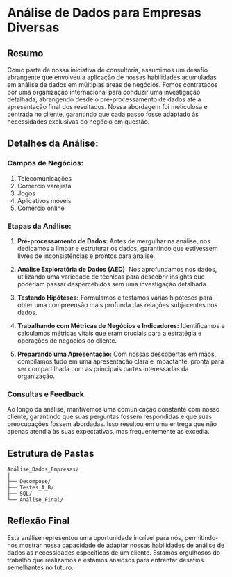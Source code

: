 # Análise de Dados para Empresas Diversas

## Resumo

Como parte de nossa iniciativa de consultoria, assumimos um desafio abrangente que envolveu a aplicação de nossas habilidades acumuladas em análise de dados em múltiplas áreas de negócios. Fomos contratados por uma organização internacional para conduzir uma investigação detalhada, abrangendo desde o pré-processamento de dados até a apresentação final dos resultados. Nossa abordagem foi meticulosa e centrada no cliente, garantindo que cada passo fosse adaptado às necessidades exclusivas do negócio em questão.

## Detalhes da Análise:

### Campos de Negócios:

1. Telecomunicações
2. Comércio varejista
3. Jogos
4. Aplicativos móveis
5. Comércio online

### Etapas da Análise:

1. **Pré-processamento de Dados:** Antes de mergulhar na análise, nos dedicamos a limpar e estruturar os dados, garantindo que estivessem livres de inconsistências e prontos para análise.

2. **Análise Exploratória de Dados (AED):** Nos aprofundamos nos dados, utilizando uma variedade de técnicas para descobrir insights que poderiam passar despercebidos sem uma investigação detalhada.

3. **Testando Hipóteses:** Formulamos e testamos várias hipóteses para obter uma compreensão mais profunda das relações subjacentes nos dados.

4. **Trabalhando com Métricas de Negócios e Indicadores:** Identificamos e calculamos métricas vitais que eram cruciais para a estratégia e operações de negócios do cliente.

5. **Preparando uma Apresentação:** Com nossas descobertas em mãos, compilamos tudo em uma apresentação clara e impactante, pronta para ser compartilhada com as principais partes interessadas da organização.

### Consultas e Feedback

Ao longo da análise, mantivemos uma comunicação constante com nosso cliente, garantindo que suas perguntas fossem respondidas e que suas preocupações fossem abordadas. Isso resultou em uma entrega que não apenas atendia às suas expectativas, mas frequentemente as excedia.

## Estrutura de Pastas

```
Análise_Dados_Empresas/
│
├── Decompose/
├── Testes_A_B/
├── SQL/
└── Análise_Final/
```

## Reflexão Final

Esta análise representou uma oportunidade incrível para nós, permitindo-nos mostrar nossa capacidade de adaptar nossas habilidades de análise de dados às necessidades específicas de um cliente. Estamos orgulhosos do trabalho que realizamos e estamos ansiosos para enfrentar desafios semelhantes no futuro.
